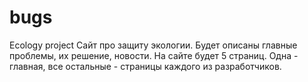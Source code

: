 # bugs
Ecology project
Сайт про защиту экологии. 
Будет описаны главные проблемы, их решение, новости.
На сайте будет 5 страниц. Одна - главная, все остальные - страницы каждого из разработчиков. 
